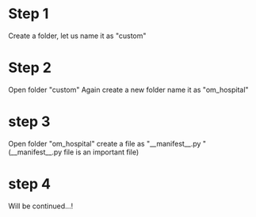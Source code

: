 <H1> Step 1 </H1>
Create a folder, let us name it as "custom"

<h1> Step 2 </h1>
Open folder "custom"
Again create a new folder name it as "om_hospital"

<h1> step 3 </h1>
Open folder "om_hospital"
create a file as "__manifest__.py "
(__manifest__.py file is an important file)

<h1> step 4 </h1>

Will be continued...!








